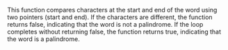 This function compares characters at the start and end of the word using two pointers (start and end). 
If the characters are different, the function returns false, indicating that the word is not a palindrome. 
If the loop completes without returning false, the function returns true, indicating that the word is a palindrome.
